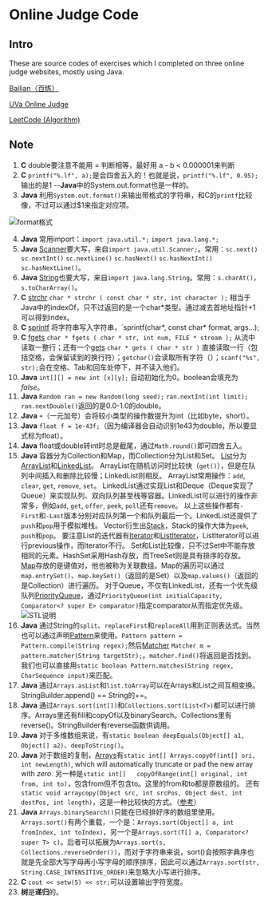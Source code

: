 # Online Judge Code

## Intro

These are source codes of exercises which I completed on three online judge websites, mostly using Java.

[Bailian（百练）](http://bailian.openjudge.cn/)

[UVa Online Judge](https://uva.onlinejudge.org/index.php?option=com_onlinejudge&Itemid=8&category=827)

[LeetCode (Algorithm)](code.com/problemset/algorithms/)

## Note

1. **C**	double要注意不能用 = 判断相等，最好用 a - b < 0.000001来判断
2. **C**	`printf("%.lf", a);`是会四舍五入的！也就是说，`printf("%.lf", 0.95);`输出的是1 --**Java**中的System.out.format也是一样的。
3. **Java** 利用`System.out.format()`来输出带格式的字符串，和C的`printf`比较像，不过可以通过$1来指定对应项。

![format格式](http://7xr64j.com1.z0.glb.clouddn.com/code/snip_20160819114131.png)

4. **Java**	常用import：`import java.util.*;` `import java.lang.*;`
5. **Java**	[Scanner](https://docs.oracle.com/javase/7/docs/api/java/util/Scanner.html)要大写，来自`import java.util.Scanner;`。常用：`sc.next()` `sc.nextInt()` `sc.nextLine()` `sc.hasNext()` `sc.hasNextInt()` `sc.hasNextLine()`。
6. **Java**	[String](https://docs.oracle.com/javase/7/docs/api/java/lang/String.html)也要大写，来自`import java.lang.String`。常用：`s.charAt()`，`s.toCharArray()`。
7. **C**  [strchr](http://www.cplusplus.com/reference/cstring/strchr/) `char * strchr ( const char * str, int character );` 相当于Java中的indexOf，只不过返回的是一个char*类型。通过减去首地址指针+1可以得到index。
8. **C**  [sprintf](http://www.cplusplus.com/reference/cstdio/sprintf/) 将字符串写入字符串，`sprintf(char*, const char* format, args...);
9. **C**  [fgets](http://www.cplusplus.com/reference/cstdio/fgets/) `char * fgets ( char * str, int num, FILE * stream );` 从流中读取一整行；还有一个[gets](http://www.cplusplus.com/reference/cstdio/gets/) `char * gets ( char * str )` 直接读取一行（包括空格，会保留读到的换行符）；`getchar()`会读取所有字符（）；`scanf("%s", str);`会在空格、Tab和回车处停下，并不读入他们。
10. **Java** `int[][] = new int [x][y];` 自动初始化为0。boolean会填充为*false*。
11. **Java** `Random ran = new Random(long seed);` `ran.nextInt(int limit);` `ran.nextDouble()`返回的是0.0-1.0的double。
12. **Java** `+`（一元加号）会将较小类型的操作数提升为int（比如byte，short）。
13. **Java** `float f = 1e-43f;`（因为编译器会自动识别1e43为double，所以要显式标为float）。
14. **Java** float或double转int时总是截尾，通过`Math.round()`即可四舍五入。
15. **Java** 容器分为Collection和Map，而Collection分为List和Set。
[List](https://docs.oracle.com/javase/7/docs/api/java/util/List.html)分为[ArrayList](https://docs.oracle.com/javase/7/docs/api/java/util/ArrayList.html)和[LinkedList](https://docs.oracle.com/javase/7/docs/api/java/util/LinkedList.html)。
ArrayList在随机访问时比较快（`get()`），但是在队列中间插入和删除比较慢；LinkedList则相反。
ArrayList常用操作：`add`, `clear`, `get`, `remove`, `set`。
LinkedList通过实现List<E>和Deque<E>（Deque<E>实现了Queue<E>）来实现队列、双向队列甚至栈等容器。LinkedList可以进行的操作非常多，例如`add`, `get`, `offer`, `peek`, `poll`还有`remove`。 以上这些操作都有`-First`和`-Last`版本分别对应队列第一个和队列最后一个。LinkedList还提供了`push`和`pop`用于模拟堆栈。
Vector衍生出[Stack](https://docs.oracle.com/javase/7/docs/api/java/util/Stack.html)，Stack的操作大体为`peek`, `push`和`pop`。
要注意List的迭代器有[Iterator](https://docs.oracle.com/javase/7/docs/api/java/util/Iterator.html)和[ListIterator](https://docs.oracle.com/javase/7/docs/api/java/util/ListIterator.html)，ListIterator可以进行previous操作，而Iterator不行。
Set和List比较像，只不过Set中不能存放相同的元素。HashSet采用Hash存放，而TreeSet则是具有排序的存放。
[Map](https://docs.oracle.com/javase/7/docs/api/java/util/Map.html)存放的是键值对，他也被称为关联数组。Map的遍历可以通过`map.entrySet()`、`map.keySet()`（返回的是Set）以及`map.values()`（返回的是Collection）进行遍历。
对于Queue，不仅有LinkedList，还有一个优先级队列[PriorityQueue](https://docs.oracle.com/javase/7/docs/api/java/util/PriorityQueue.html)，通过`PriorityQueue(int initialCapacity, Comparator<? super E> comparator)`指定comparator从而指定优先级。
![STL说明](http://7xr64j.com1.z0.glb.clouddn.com/16-8-25/STL.jpg)
16. **Java** 通过String的`split`、`replaceFirst`和`replaceAll`用到正则表达式。当然也可以通过声明[Pattern](https://docs.oracle.com/javase/7/docs/api/java/util/regex/Pattern.html#sum)来使用。`Pattern pattern = Pattern.compile(String regex);`然后[Matcher](https://docs.oracle.com/javase/7/docs/api/java/util/regex/Matcher.html) `Matcher m = pattern.matcher(String targetStr);`。`matcher.find()`将返回是否找到。我们也可以直接用`static boolean Pattern.matches(String regex, CharSequence input)`来匹配。
17. **Java** 通过`Arrays.asList`和`list.toArray`可以在Arrays和List之间互相变换。StringBuilder.append() == String的+=。
18. **Java** 通过`Arrays.sort(int[])`和`Collections.sort(List<T>)`都可以进行排序。Arrays里还有fill和copyOf以及binarySearch。Collections里有reverse()。StringBuilder有reverse函数供调用。
19. **Java** 对于多维数组来说，有`static boolean deepEquals(Object[] a1, Object[] a2)`、`deepToString()`。
20. **Java** 对于数组的复制，[Arrays](https://docs.oracle.com/javase/7/docs/api/java/util/Arrays.html)有`static int[] Arrays.copyOf(int[] ori, int newLength)`, which will automatically truncate or pad the new array with *zero*. 
另一种是`static int[]	copyOfRange(int[] original, int from, int to)`，包含from但不包含to。这里的from和to都是原数组的。
还有`static void arraycopy(Object src, int srcPos, Object dest, int destPos, int length)`，这是一种比较快的方式。（[参考](https://docs.oracle.com/javase/7/docs/api/java/lang/System.html#arraycopy(java.lang.Object,%20int,%20java.lang.Object,%20int,%20int))）
21. **Java** `Arrays.binarySearch()`只能在已经排好序的数组里使用。`Arrays.sort()`有两个重载，一个是：`Arrays.sort(Object[] a, int fromIndex, int toIndex)`，另一个是`Arrays.sort(T[] a, Comparator<? super T> c)`。后者可以拓展为`Arrays.sort(s, Collections.reverseOrder())`，而对于字符串来说，sort()会按照字典序也就是先全部大写字母再小写字母的顺序排序，因此可以通过`Arrays.sort(str, String.CASE_INTENSITIVE_ORDER)`来忽略大小写进行排序。
22. **C** `cout << setw(5) << str;`可以设置输出字符宽度。
23. **树**是**递归**的。
